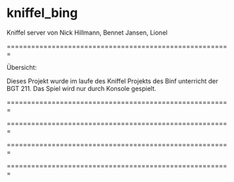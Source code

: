 # kniffel_bing
Kniffel server von Nick Hillmann, Bennet Jansen, Lionel

=======================================================

Übersicht:

Dieses Projekt wurde im laufe des Kniffel Projekts des
Binf unterricht der BGT 211. Das Spiel wird nur durch 
Konsole gespielt.


=======================================================

=======================================================

=======================================================

=======================================================